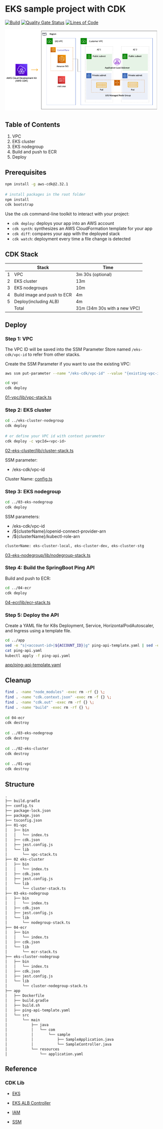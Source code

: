 # EKS sample project with CDK

[![Build](https://github.com/DevSecOpsSamples/eks-cdk/actions/workflows/build.yml/badge.svg?branch=master)](https://github.com/DevSecOpsSamples/eks-cdk/actions/workflows/build.yml)
[![Quality Gate Status](https://sonarcloud.io/api/project_badges/measure?project=DevSecOpsSamples_eks-cdk&metric=alert_status)](https://sonarcloud.io/summary/new_code?id=DevSecOpsSamples_eks-cdk) [![Lines of Code](https://sonarcloud.io/api/project_badges/measure?project=DevSecOpsSamples_eks-cdk&metric=ncloc)](https://sonarcloud.io/summary/new_code?id=DevSecOpsSamples_eks-cdk)

![eks-cdk](./screenshots/eks-cdk.png?raw=true)

## Table of Contents

1. VPC
2. EKS cluster
3. EKS nodegroup
4. Build and push to ECR
5. Deploy

## Prerequisites

```bash
npm install -g aws-cdk@2.32.1

# install packages in the root folder
npm install
cdk bootstrap
```

Use the `cdk` command-line toolkit to interact with your project:

* `cdk deploy`: deploys your app into an AWS account
* `cdk synth`: synthesizes an AWS CloudFormation template for your app
* `cdk diff`: compares your app with the deployed stack
* `cdk watch`: deployment every time a file change is detected

## CDK Stack

|   | Stack                         | Time    |
|---|-------------------------------|---------|
| 1 | VPC                           | 3m 30s (optional) |
| 2 | EKS cluster                   | 13m     |
| 3 | EKS nodegroups                | 10m     |
| 4 | Build image and push to ECR   | 4m      |
| 5 | Deploy(including ALB)         | 4m      |
|   | Total                         | 31m (34m 30s with a new VPC)     |

## Deploy

### Step 1: VPC

The VPC ID will be saved into the SSM Parameter Store named `/eks-cdk/vpc-id` to refer from other stacks.

Create the SSM Parameter if you want to use the existing VPC:

```bash
aws ssm put-parameter --name "/eks-cdk/vpc-id" --value "{existing-vpc-id}" --type String 
```

```bash
cd vpc
cdk deploy
```

[01-vpc/lib/vpc-stack.ts](./01-vpc/lib/vpc-stack.ts)

### Step 2: EKS cluster

```bash
cd ../eks-cluster-nodegroup
cdk deploy 

# or define your VPC id with context parameter
cdk deploy -c vpcId=<vpc-id>
```

[02-eks-cluster/lib/cluster-stack.ts](./02-eks-cluster/lib/cluster-stack.ts)

SSM parameter:

* /eks-cdk/vpc-id

Cluster Name: [config.ts](./config.ts)

### Step 3: EKS nodegroup

```bash
cd ../03-eks-nodegroup
cdk deploy 
```

SSM parameters:

* /eks-cdk/vpc-id
* /${clusterName}/openid-connect-provider-arn
* /${clusterName}/kubectl-role-arn

```bash
clusterName: eks-cluster-local, eks-cluster-dev, eks-cluster-stg
```

[03-eks-nodegroup/lib/nodegroup-stack.ts](./03-eks-nodegroup/lib/nodegroup-stack.ts)

### Step 4: Build the SpringBoot Ping API

Build and push to ECR:

```bash
cd ../04-ecr
cdk deploy 
```

[04-ecr/lib/ecr-stack.ts](./04-ecr/lib/ecr-stack.ts)

### Step 5: Deploy the API

Create a YAML file for K8s Deployment, Service, HorizontalPodAutoscaler, and Ingress using a template file.

```bash
cd ../app
sed -e "s|<account-id>|${ACCOUNT_ID}|g" ping-api-template.yaml | sed -e "s|<region>|${REGION}|g" > ping-api.yaml
cat ping-api.yaml
kubectl apply -f ping-api.yaml
```

[app/ping-api-template.yaml](./app/ping-api-template.yaml)

## Cleanup

```bash
find . -name "node_modules" -exec rm -rf {} \;
find . -name "cdk.context.json" -exec rm -f {} \;
find . -name "cdk.out" -exec rm -rf {} \;
find . -name "build" -exec rm -rf {} \;

cd 04-ecr
cdk destroy

cd ../03-eks-nodegroup
cdk destroy

cd ../02-eks-cluster
cdk destroy

cd ../01-vpc
cdk destroy
```

## Structure

```text
.
├── build.gradle
├── config.ts
├── package-lock.json
├── package.json
├── tsconfig.json
├── 01-vpc
│   ├── bin
│   │   └── index.ts
│   ├── cdk.json
│   ├── jest.config.js
│   └── lib
│       └── vpc-stack.ts
├── 02 eks-cluster
│   ├── bin
│   │   └── index.ts
│   ├── cdk.json
│   ├── jest.config.js
│   └── lib
│       └── cluster-stack.ts
├── 03-eks-nodegroup
│   ├── bin
│   │   └── index.ts
│   ├── cdk.json
│   ├── jest.config.js
│   └── lib
│       └── nodegroup-stack.ts
├── 04-ecr
│   ├── bin
│   │   └── index.ts
│   ├── cdk.json
│   └── lib
│       └── ecr-stack.ts
├── eks-cluster-nodegroup
│   ├── bin
│   │   └── index.ts
│   ├── cdk.json
│   ├── jest.config.js
│   └── lib
│       └── cluster-nodegroup-stack.ts
├── app
│   ├── Dockerfile
│   ├── build.gradle
│   ├── build.sh
│   ├── ping-api-template.yaml
│   └── src
│       └── main
│           ├── java
│           │   └── com
│           │       └── sample
│           │           ├── SampleApplication.java
│           │           └── SampleController.java
│           └── resources
│               └── application.yaml
```

## Reference

### CDK Lib

* [EKS](https://docs.aws.amazon.com/cdk/api/v2/docs/aws-cdk-lib.aws_eks-readme.html)

* [EKS ALB Controller](https://docs.aws.amazon.com/cdk/api/v2/docs/aws-cdk-lib.aws_eks-readme.html#alb-controller)

* [IAM](https://docs.aws.amazon.com/cdk/api/v2/docs/aws-cdk-lib.aws_iam-readme.html)

* [SSM](https://docs.aws.amazon.com/cdk/api/v2/docs/aws-cdk-lib.aws_ssm-readme.html)
